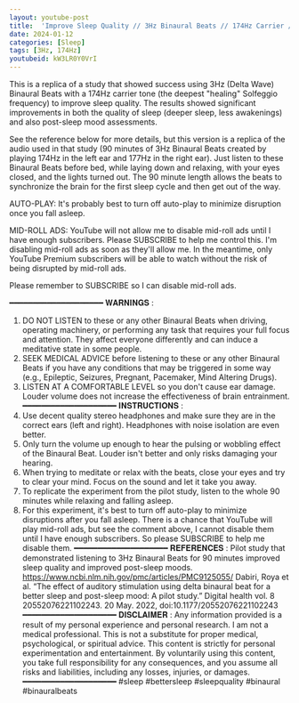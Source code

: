```yaml
---
layout: youtube-post
title:  'Improve Sleep Quality // 3Hz Binaural Beats // 174Hz Carrier // Pure Tones'
date: 2024-01-12
categories: [Sleep]
tags: [3Hz, 174Hz]
youtubeid: kW3LR0Y0VrI
---
```


<p class="premono" markdown="1">
This is a replica of a study that showed success using 3Hz (Delta Wave) Binaural Beats with a 174Hz carrier tone (the deepest "healing" Solfeggio frequency) to improve sleep quality. The results showed significant improvements in both the quality of sleep (deeper sleep, less awakenings) and also post-sleep mood assessments.

See the reference below for more details, but this version is a replica of the audio used in that study (90 minutes of 3Hz Binaural Beats created by playing 174Hz in the left ear and 177Hz in the right ear). Just listen to these Binaural Beats before bed, while laying down and relaxing, with your eyes closed, and the lights turned out. The 90 minute length allows the beats to synchronize the brain for the first sleep cycle and then get out of the way.

AUTO-PLAY:  It's probably best to turn off auto-play to minimize disruption once you fall asleep.

MID-ROLL ADS:  YouTube will not allow me to disable mid-roll ads until I have enough subscribers. Please SUBSCRIBE to help me control this. I'm disabling mid-roll ads as soon as they'll allow me. In the meantime, only YouTube Premium subscribers will be able to watch without the risk of being disrupted by mid-roll ads. 

Please remember to SUBSCRIBE so I can disable mid-roll ads.

━━━━━━━━━━━━━━━━━━━━
𝐖𝐀𝐑𝐍𝐈𝐍𝐆𝐒 :
1. DO NOT LISTEN to these or any other Binaural Beats when driving, operating machinery, or performing any task that requires your full focus and attention. They affect everyone differently and can induce a meditative state in some people.
2. SEEK MEDICAL ADVICE before listening to these or any other Binaural Beats if you have any conditions that may be triggered in some way (e.g., Epileptic, Seizures, Pregnant, Pacemaker, Mind Altering Drugs).
3. LISTEN AT A COMFORTABLE LEVEL so you don't cause ear damage. Louder volume does not increase the effectiveness of brain entrainment.
━━━━━━━━━━━━━━━━━━━━
𝐈𝐍𝐒𝐓𝐑𝐔𝐂𝐓𝐈𝐎𝐍𝐒 :
1. Use decent quality stereo headphones and make sure they are in the correct ears (left and right). Headphones with noise isolation are even better.
2. Only turn the volume up enough to hear the pulsing or wobbling effect of the Binaural Beat. Louder isn't better and only risks damaging your hearing.
3. When trying to meditate or relax with the beats, close your eyes and try to clear your mind. Focus on the sound and let it take you away.
4. To replicate the experiment from the pilot study, listen to the whole 90 minutes while relaxing and falling asleep.
5. For this experiment, it's best to turn off auto-play to minimize disruptions after you fall asleep. There is a chance that YouTube will play mid-roll ads, but see the comment above, I cannot disable them until I have enough subscribers. So please SUBSCRIBE to help me disable them.
━━━━━━━━━━━━━━━━━━━━
𝐑𝐄𝐅𝐄𝐑𝐄𝐍𝐂𝐄𝐒 :
Pilot study that demonstrated listening to 3Hz Binaural Beats for 90 minutes improved sleep quality and improved post-sleep moods.
<https://www.ncbi.nlm.nih.gov/pmc/articles/PMC9125055/>
Dabiri, Roya et al. “The effect of auditory stimulation using delta binaural beat for a better sleep and post-sleep mood: A pilot study.” Digital health vol. 8 20552076221102243. 20 May. 2022, doi:10.1177/20552076221102243
━━━━━━━━━━━━━━━━━━━━
𝐃𝐈𝐒𝐂𝐋𝐀𝐈𝐌𝐄𝐑 :
Any information provided is a result of my personal experience and personal research. I am not a medical professional. This is not a substitute for proper medical, psychological, or spiritual advice. This content is strictly for personal experimentation and entertainment. By voluntarily using this content, you take full responsibility for any consequences, and you assume all risks and liabilities, including any losses, injuries, or damages.
━━━━━━━━━━━━━━━━━━━━
#sleep #bettersleep #sleepquality #binaural #binauralbeats